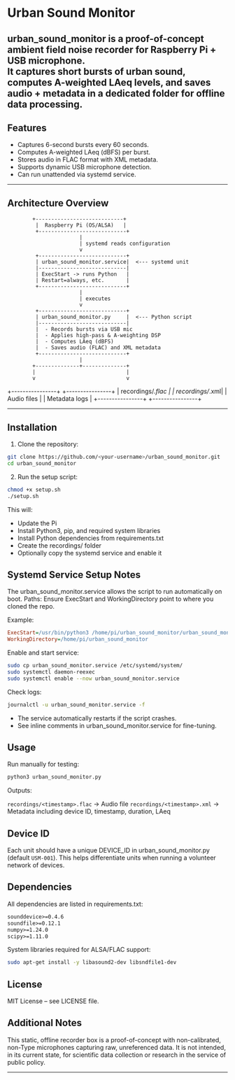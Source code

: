 # Urban Sound Monitor

urban_sound_monitor is a proof-of-concept ambient field noise recorder for Raspberry Pi + USB microphone.  
It captures short bursts of urban sound, computes A-weighted LAeq levels, and saves audio + metadata in a dedicated folder for offline data processing. 
---

## Features

- Captures 6-second bursts every 60 seconds.
- Computes A-weighted LAeq (dBFS) per burst.
- Stores audio in FLAC format with XML metadata.
- Supports dynamic USB microphone detection.
- Can run unattended via systemd service.

---

## Architecture Overview


            +----------------------------+
             |  Raspberry Pi (OS/ALSA)   |
             +----------------------------+
                           |
                           | systemd reads configuration
                           v
             +----------------------------+
             | urban_sound_monitor.service|  <--- systemd unit
             |----------------------------|
             | ExecStart -> runs Python   |
             | Restart=always, etc.       |
             +----------------------------+
                           |
                           | executes
                           v
             +----------------------------+
             | urban_sound_monitor.py     |  <--- Python script
             |----------------------------|
             |  - Records bursts via USB mic
             |  - Applies high-pass & A-weighting DSP
             |  - Computes LAeq (dBFS)
             |  - Saves audio (FLAC) and XML metadata
             +----------------------------+
                           |
            +--------------+--------------+
            |                             |
            v                             v
   +----------------+             +----------------+
   | recordings/*.flac |          | recordings/*.xml|
   | Audio files       |          | Metadata logs   |
   +----------------+             +----------------+


---

## Installation

1. Clone the repository:

```bash
git clone https://github.com/<your-username>/urban_sound_monitor.git
cd urban_sound_monitor
```
2. Run the setup script:

```bash
chmod +x setup.sh
./setup.sh
```
This will:
- Update the Pi
- Install Python3, pip, and required system libraries
- Install Python dependencies from requirements.txt
- Create the recordings/ folder
- Optionally copy the systemd service and enable it

## Systemd Service Setup Notes

The urban_sound_monitor.service allows the script to run automatically on boot.
Paths: Ensure ExecStart and WorkingDirectory point to where you cloned the repo.

Example:

```ini
ExecStart=/usr/bin/python3 /home/pi/urban_sound_monitor/urban_sound_monitor.py
WorkingDirectory=/home/pi/urban_sound_monitor
```

Enable and start service:

```bash
sudo cp urban_sound_monitor.service /etc/systemd/system/
sudo systemctl daemon-reexec
sudo systemctl enable --now urban_sound_monitor.service
```

Check logs:

```bash
journalctl -u urban_sound_monitor.service -f
```

- The service automatically restarts if the script crashes.
- See inline comments in urban_sound_monitor.service for fine-tuning. 

## Usage

Run manually for testing:

```bash
python3 urban_sound_monitor.py
```

Outputs:

`recordings/<timestamp>.flac` → Audio file
`recordings/<timestamp>.xml` → Metadata including device ID, timestamp, duration, LAeq

## Device ID

Each unit should have a unique DEVICE_ID in urban_sound_monitor.py (default `USM-001`).
This helps differentiate units when running a volunteer network of devices.
 
## Dependencies

All dependencies are listed in requirements.txt:

```txt
sounddevice>=0.4.6
soundfile>=0.12.1
numpy>=1.24.0
scipy>=1.11.0
```

System libraries required for ALSA/FLAC support:

```bash
sudo apt-get install -y libasound2-dev libsndfile1-dev
```

## License
MIT License – see LICENSE file.

## Additional Notes

This static, offline recorder box is a proof-of-concept with non-calibrated, non-Type microphones capturing raw, unreferenced data. It is not intended, in its current state, for scientific data collection or research in the service of public policy. 

******
